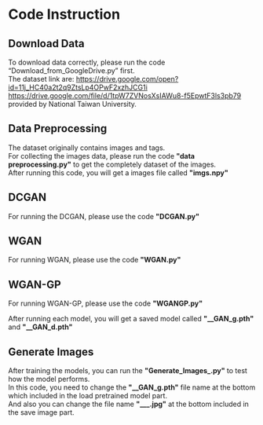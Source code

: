 # Code Instruction

## Download Data
To download data correctly, please run the code “Download_from_GoogleDrive.py” first.   
The dataset link are:
https://drive.google.com/open?id=11j_HC40a2t2q9ZtsLp4OPwF2xzhJCG1i    
https://drive.google.com/file/d/1tpW7ZVNosXsIAWu8-f5EpwtF3ls3pb79     
provided by National Taiwan University.

## Data Preprocessing
The dataset originally contains images and tags.  
For collecting the images data, please run the code **"data preprocessing.py"** to get the completely dataset of the images.  
After running this code, you will get a images file called **"imgs.npy"**

## DCGAN
For running the DCGAN, please use the code **"DCGAN.py"**

## WGAN
For running WGAN, please use the code **"WGAN.py"**

## WGAN-GP
For running WGAN-GP, please use the code **"WGANGP.py"**


After running each model, you will get a saved model called **"__GAN_g.pth"** and **"__GAN_d.pth"**
## Generate Images
After training the models, you can run the **"Generate_Images_.py"** to test how the model performs.  
In this code, you need to change the **"__GAN_g.pth"** file name at the bottom which included in the load pretrained model part.  
And also you can change the file name **"___.jpg"** at the bottom included in the save image part.


